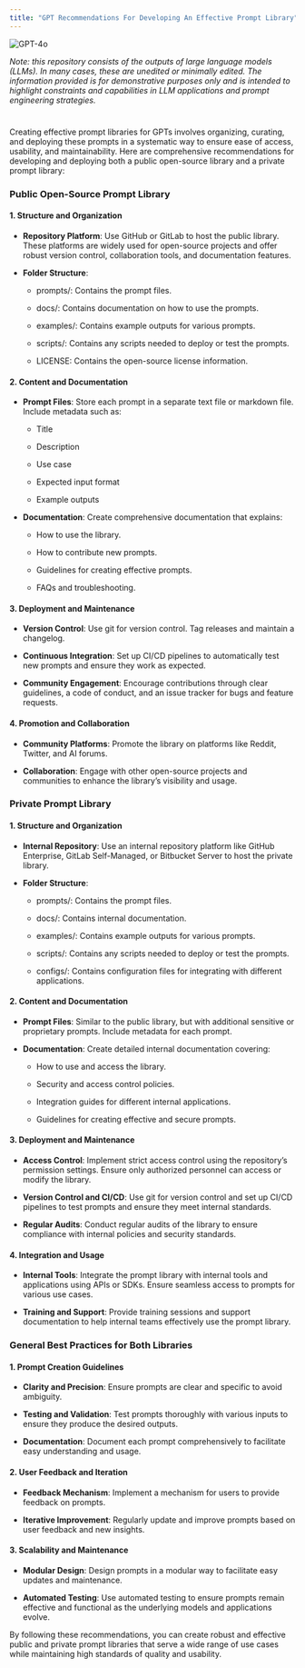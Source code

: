 ```yaml
---
title: "GPT Recommendations For Developing An Effective Prompt Library"
---
```

![GPT-4o](https://img.shields.io/badge/GPT--4o-3333FF?style=for-the-badge&logo=openai&logoColor=white)



*Note: this repository consists of the outputs of large language models (LLMs). In many cases, these are unedited or minimally edited. The information provided is for demonstrative purposes only and is intended to highlight constraints and capabilities in LLM applications and prompt engineering strategies.*


# 
Creating effective prompt libraries for GPTs involves organizing, curating, and deploying these prompts in a systematic way to ensure ease of access, usability, and maintainability. Here are comprehensive recommendations for developing and deploying both a public open-source library and a private prompt library:

### **Public Open-Source Prompt Library**

#### **1\. Structure and Organization**

*   **Repository Platform**: Use GitHub or GitLab to host the public library. These platforms are widely used for open-source projects and offer robust version control, collaboration tools, and documentation features.
    
*   **Folder Structure**:
    
    *   prompts/: Contains the prompt files.
        
    *   docs/: Contains documentation on how to use the prompts.
        
    *   examples/: Contains example outputs for various prompts.
        
    *   scripts/: Contains any scripts needed to deploy or test the prompts.
        
    *   LICENSE: Contains the open-source license information.
        

#### **2\. Content and Documentation**

*   **Prompt Files**: Store each prompt in a separate text file or markdown file. Include metadata such as:
    
    *   Title
        
    *   Description
        
    *   Use case
        
    *   Expected input format
        
    *   Example outputs
        
*   **Documentation**: Create comprehensive documentation that explains:
    
    *   How to use the library.
        
    *   How to contribute new prompts.
        
    *   Guidelines for creating effective prompts.
        
    *   FAQs and troubleshooting.
        

#### **3\. Deployment and Maintenance**

*   **Version Control**: Use git for version control. Tag releases and maintain a changelog.
    
*   **Continuous Integration**: Set up CI/CD pipelines to automatically test new prompts and ensure they work as expected.
    
*   **Community Engagement**: Encourage contributions through clear guidelines, a code of conduct, and an issue tracker for bugs and feature requests.
    

#### **4\. Promotion and Collaboration**

*   **Community Platforms**: Promote the library on platforms like Reddit, Twitter, and AI forums.
    
*   **Collaboration**: Engage with other open-source projects and communities to enhance the library’s visibility and usage.
    

### **Private Prompt Library**

#### **1\. Structure and Organization**

*   **Internal Repository**: Use an internal repository platform like GitHub Enterprise, GitLab Self-Managed, or Bitbucket Server to host the private library.
    
*   **Folder Structure**:
    
    *   prompts/: Contains the prompt files.
        
    *   docs/: Contains internal documentation.
        
    *   examples/: Contains example outputs for various prompts.
        
    *   scripts/: Contains any scripts needed to deploy or test the prompts.
        
    *   configs/: Contains configuration files for integrating with different applications.
        

#### **2\. Content and Documentation**

*   **Prompt Files**: Similar to the public library, but with additional sensitive or proprietary prompts. Include metadata for each prompt.
    
*   **Documentation**: Create detailed internal documentation covering:
    
    *   How to use and access the library.
        
    *   Security and access control policies.
        
    *   Integration guides for different internal applications.
        
    *   Guidelines for creating effective and secure prompts.
        

#### **3\. Deployment and Maintenance**

*   **Access Control**: Implement strict access control using the repository’s permission settings. Ensure only authorized personnel can access or modify the library.
    
*   **Version Control and CI/CD**: Use git for version control and set up CI/CD pipelines to test prompts and ensure they meet internal standards.
    
*   **Regular Audits**: Conduct regular audits of the library to ensure compliance with internal policies and security standards.
    

#### **4\. Integration and Usage**

*   **Internal Tools**: Integrate the prompt library with internal tools and applications using APIs or SDKs. Ensure seamless access to prompts for various use cases.
    
*   **Training and Support**: Provide training sessions and support documentation to help internal teams effectively use the prompt library.
    

### **General Best Practices for Both Libraries**

#### **1\. Prompt Creation Guidelines**

*   **Clarity and Precision**: Ensure prompts are clear and specific to avoid ambiguity.
    
*   **Testing and Validation**: Test prompts thoroughly with various inputs to ensure they produce the desired outputs.
    
*   **Documentation**: Document each prompt comprehensively to facilitate easy understanding and usage.
    

#### **2\. User Feedback and Iteration**

*   **Feedback Mechanism**: Implement a mechanism for users to provide feedback on prompts.
    
*   **Iterative Improvement**: Regularly update and improve prompts based on user feedback and new insights.
    

#### **3\. Scalability and Maintenance**

*   **Modular Design**: Design prompts in a modular way to facilitate easy updates and maintenance.
    
*   **Automated Testing**: Use automated testing to ensure prompts remain effective and functional as the underlying models and applications evolve.
    

By following these recommendations, you can create robust and effective public and private prompt libraries that serve a wide range of use cases while maintaining high standards of quality and usability.
